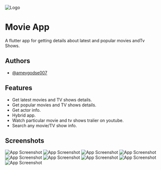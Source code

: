 
![Logo](https://i.ibb.co/612ZJvT/ic-launcher.jpg)

    
# Movie App

A flutter app for getting details about latest and popular movies andTv Shows.



## Authors

- [@ameygodse007](https://github.com/ameygodse007)

  
## Features

- Get latest movies and TV shows details.
- Get popular movies and TV shows details.
- Get actor info.
- Hybrid app.
- Watch particular movie and tv shows tralier on youtube.
- Search any movie/TV show info.

  
## Screenshots
![App Screenshot](https://i.ibb.co/m5YQYV1/Whats-App-Image-2021-08-23-at-9-37-21-AM-8.jpg)
![App Screenshot](https://i.ibb.co/YjQqWWZ/Whats-App-Image-2021-08-23-at-9-37-21-AM-7.jpg)
![App Screenshot](https://i.ibb.co/qN7TpDf/Whats-App-Image-2021-08-23-at-9-37-21-AM-6.jpg)
![App Screenshot](https://i.ibb.co/YtbMQTz/Whats-App-Image-2021-08-23-at-9-37-21-AM-5.jpg)
![App Screenshot](https://i.ibb.co/qDh0BKb/Whats-App-Image-2021-08-23-at-9-37-21-AM-4.jpg)
![App Screenshot](https://i.ibb.co/ryMxQ0Y/Whats-App-Image-2021-08-23-at-9-37-21-AM-3.jpg)
![App Screenshot](https://i.ibb.co/TMq8WtV/Whats-App-Image-2021-08-23-at-9-37-21-AM-2.jpg)
![App Screenshot](https://i.ibb.co/r59T9sw/Whats-App-Image-2021-08-23-at-9-37-21-AM-1.jpg)
![App Screenshot](https://i.ibb.co/r59T9sw/Whats-App-Image-2021-08-23-at-9-37-21-AM-1.jpg)
